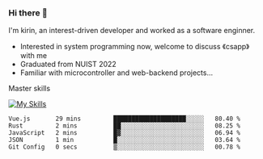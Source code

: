 ### Hi there 👋

<!--
**codeYongqi/codeYongqi** is a ✨ _special_ ✨ repository because its `README.md` (this file) appears on your GitHub profile.

Here are some ideas to get you started:

- 🔭 I’m currently working on ...
- 🌱 I’m currently learning ...
- 👯 I’m looking to collaborate on ...
- 🤔 I’m looking for help with ...
- 💬 Ask me about ...
- 📫 How to reach me: ...
- 😄 Pronouns: ...
- ⚡ Fun fact: ...
-->
I'm kirin, an interest-driven developer and worked as a software enginner.
- Interested in system programming now, welcome to discuss 《csapp》 with me
- Graduated from NUIST 2022
- Familiar with microcontroller and web-backend projects...

Master skills

[![My Skills](https://skillicons.dev/icons?i=nodejs,java,js,html,vue,docker,vim,linux,git)](https://skillicons.dev)

<!--START_SECTION:waka-->

```text
Vue.js       29 mins         ████████████████████░░░░░   80.40 %
Rust         2 mins          ██░░░░░░░░░░░░░░░░░░░░░░░   08.25 %
JavaScript   2 mins          █▓░░░░░░░░░░░░░░░░░░░░░░░   06.94 %
JSON         1 min           █░░░░░░░░░░░░░░░░░░░░░░░░   03.64 %
Git Config   0 secs          ▒░░░░░░░░░░░░░░░░░░░░░░░░   00.78 %
```

<!--END_SECTION:waka-->

